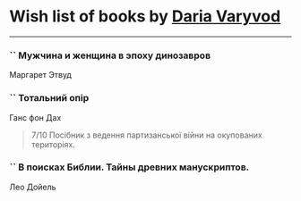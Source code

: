 # Wish list of books by [Daria Varyvod](https://www.facebook.com/profile.php?id=829893410524253)
---

### `` Мужчина и женщина в эпоху динозавров
Маргарет Этвуд

### `` Тотальний опір
Ганс фон Дах
> 7/10 Посібник з ведення партизанської війни на окупованих територіях.

### `` В поисках Библии. Тайны древних манускриптов.
Лео Дойель

